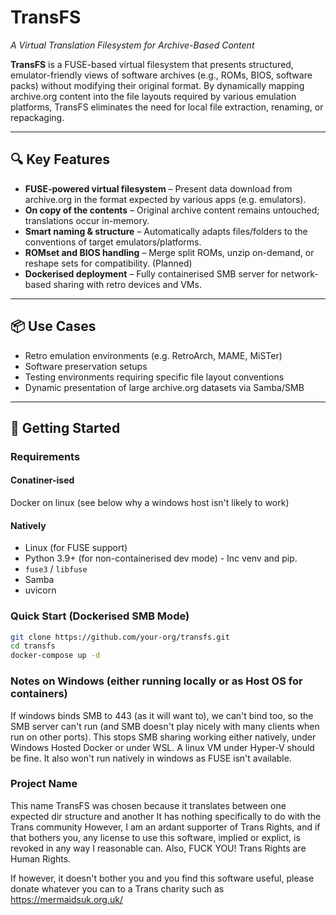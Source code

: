 # TransFS  
*A Virtual Translation Filesystem for Archive-Based Content*

**TransFS** is a FUSE-based virtual filesystem that presents structured, emulator-friendly views of software archives (e.g., ROMs, BIOS, software packs) without modifying their original format. By dynamically mapping archive.org content into the file layouts required by various emulation platforms, TransFS eliminates the need for local file extraction, renaming, or repackaging.

---

## 🔍 Key Features

- **FUSE-powered virtual filesystem** – Present data download from archive.org in the format expected by various apps (e.g. emulators).
- **On copy of the contents** – Original archive content remains untouched; translations occur in-memory.
- **Smart naming & structure** – Automatically adapts files/folders to the conventions of target emulators/platforms.
- **ROMset and BIOS handling** – Merge split ROMs, unzip on-demand, or reshape sets for compatibility. (Planned)
- **Dockerised deployment** – Fully containerised SMB server for network-based sharing with retro devices and VMs.

---

## 📦 Use Cases

- Retro emulation environments (e.g. RetroArch, MAME, MiSTer)
- Software preservation setups
- Testing environments requiring specific file layout conventions
- Dynamic presentation of large archive.org datasets via Samba/SMB

---

## 🚀 Getting Started

### Requirements

 #### Conatiner-ised

 Docker on linux (see below why a windows host isn't likely to work)

 #### Natively
- Linux (for FUSE support)
- Python 3.9+ (for non-containerised dev mode) - Inc venv and pip.
- `fuse3` / `libfuse` 
- Samba
- uvicorn

### Quick Start (Dockerised SMB Mode)

```bash
git clone https://github.com/your-org/transfs.git
cd transfs
docker-compose up -d
```

### Notes on Windows (either running locally or as Host OS for containers)

If windows binds SMB to 443 (as it will want to), we can't bind too, so the SMB server can't run (and SMB doesn't play nicely with many clients when run on other ports). This stops SMB sharing working either natively, under Windows Hosted Docker or under WSL. A linux VM under Hyper-V should be fine. It also won't run natively in windows as FUSE isn't available.



### Project Name

This name TransFS was chosen because it translates between one expected dir structure and another
It has nothing specifically to do with the Trans community
However, I am an ardant supporter of Trans Rights, and if that bothers you, any license to use this
software, implied or explict, is revoked in any way I reasonable can.
Also, FUCK YOU! Trans Rights are Human Rights.

If however, it doesn't bother you and you find this software useful, please donate whatever you can
to a Trans charity such as https://mermaidsuk.org.uk/